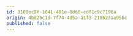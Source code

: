 ```yaml
---
id: 3100ec8f-1041-481e-8d60-cdf1c9c7196a
origin: 4bd26c1d-7f74-4d5a-a1f3-218623aa95bc
published: false
---
```

